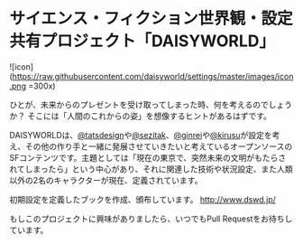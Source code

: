 # サイエンス・フィクション世界観・設定共有プロジェクト「DAISYWORLD」

![icon](https://raw.githubusercontent.com/daisyworld/settings/master/images/icon.png =300x)

ひとが、未来からのプレゼントを受け取ってしまった時、何を考えるのでしょうか？
そこには「人間のこれからの姿」を想像するヒントがあるはずです。

DAISYWORLDは、[@tatsdesign](https://twitter.com/tatsdesign)や[@sezitak](https://twitter.com/sezitak)、[@ginrei](https://twitter.com/ginrei)や[@kirusu](https://twitter.com/kirusu)が設定を考え、その他の作り手と一緒に発展させていきたいと考えているオープンソースのSFコンテンツです。主題としては「現在の東京で、突然未来の文明がもたらされてしまったら」という中心があり、それに関連した技術や状況設定、また人類以外の2名のキャラクターが現在、定義されています。

初期設定を定義したブックを作成、頒布しています。
<http://www.dswd.jp/>

もしこのプロジェクトに興味がありましたら、いつでもPull Requestをお待ちしています。
